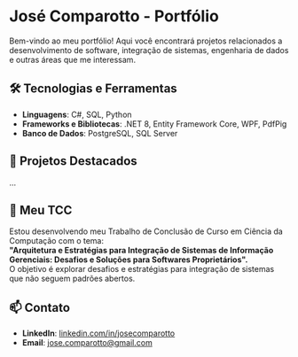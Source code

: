 # José Comparotto - Portfólio

Bem-vindo ao meu portfólio! Aqui você encontrará projetos relacionados a desenvolvimento de software, integração de sistemas, engenharia de dados e outras áreas que me interessam.

## 🛠 Tecnologias e Ferramentas

- **Linguagens**: C#, SQL, Python  
- **Frameworks e Bibliotecas**: .NET 8, Entity Framework Core, WPF, PdfPig  
- **Banco de Dados**: PostgreSQL, SQL Server  

## 📌 Projetos Destacados
...

## 📖 Meu TCC

Estou desenvolvendo meu Trabalho de Conclusão de Curso em Ciência da Computação com o tema:  
**"Arquitetura e Estratégias para Integração de Sistemas de Informação Gerenciais: Desafios e Soluções para Softwares Proprietários".**  
O objetivo é explorar desafios e estratégias para integração de sistemas que não seguem padrões abertos.

## 📫 Contato

- **LinkedIn**: [linkedin.com/in/josecomparotto](https://linkedin.com/in/josecomparotto)  
- **Email**: jose.comparotto@gmail.com

